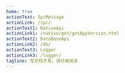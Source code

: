 ```yaml
---
home: true
actionText: IpcMessage
actionLink: /ipc/
actionText1: NativeApi
actionLink1: /native/get/getAppVersion.html
actionText2: DataBaseApi
actionLink2: /db/
actionText3: Logger
actionLink3: /logger/
tagline: 写文档不易，请仔细阅读
---
```

